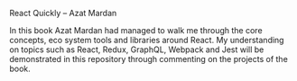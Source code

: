 React Quickly – Azat Mardan

In this book Azat Mardan had managed to walk me through the core concepts, eco system tools and libraries around React. My understanding on topics such as React, Redux, GraphQL, Webpack and Jest will be demonstrated in this repository through commenting on the projects of the book. 
